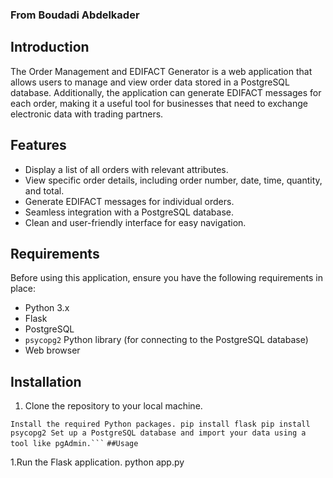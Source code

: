 ### From Boudadi Abdelkader 

## Introduction

The Order Management and EDIFACT Generator is a web application that allows users to manage and view order data stored in a PostgreSQL database. Additionally, the application can generate EDIFACT messages for each order, making it a useful tool for businesses that need to exchange electronic data with trading partners.

## Features

- Display a list of all orders with relevant attributes.
- View specific order details, including order number, date, time, quantity, and total.
- Generate EDIFACT messages for individual orders.
- Seamless integration with a PostgreSQL database.
- Clean and user-friendly interface for easy navigation.

## Requirements

Before using this application, ensure you have the following requirements in place:

- Python 3.x
- Flask
- PostgreSQL
- `psycopg2` Python library (for connecting to the PostgreSQL database)
- Web browser

## Installation

1. Clone the repository to your local machine.

`
Install the required Python packages.
pip install flask
pip install psycopg2
Set up a PostgreSQL database and import your data using a tool like pgAdmin.```
`
`##Usage`

1.Run the Flask application.
python app.py
